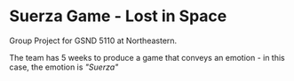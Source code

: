 # Suerza Game - Lost in Space
Group Project for GSND 5110 at Northeastern.

The team has 5 weeks to produce a game that conveys an emotion - in this case, the emotion is _"Suerza"_
